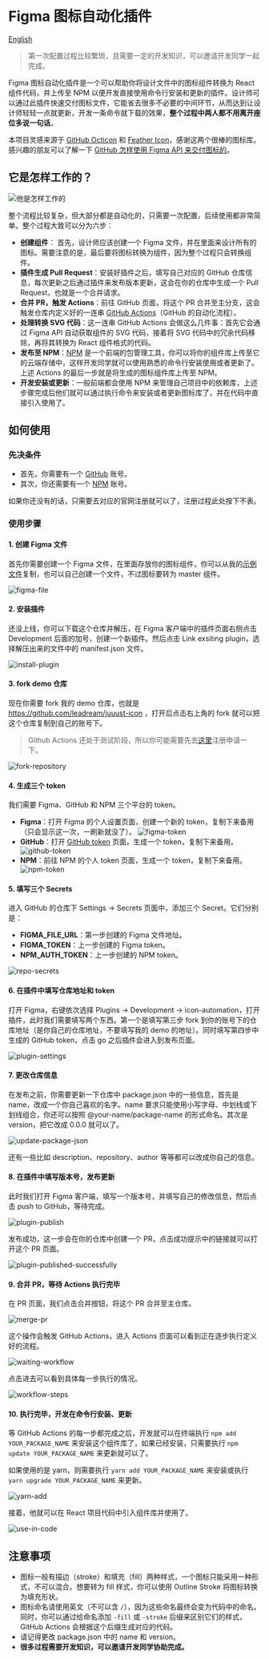 # Figma 图标自动化插件
[English](./README.md)

>第一次配置过程比较繁琐，且需要一定的开发知识，可以邀请开发同学一起完成。

Figma 图标自动化插件是一个可以帮助你将设计文件中的图标组件转换为 React 组件代码，并上传至 NPM 以便开发直接使用命令行安装和更新的插件。设计师可以通过此插件快速交付图标文件，它能省去很多不必要的中间环节，从而达到让设计师轻轻一点就更新，开发一条命令就下载的效果，**整个过程中两人都不用离开座位多说一句话**。

本项目灵感来源于 [GitHub Octicon](https://github.com/primer/octicons) 和 [Feather Icon](https://github.com/feathericons/react-feather)，感谢这两个很棒的图标库。感兴趣的朋友可以了解一下 [GitHub 怎样使用 Figma API 来交付图标的](https://github.blog/2018-04-12-driving-changes-from-designs/)。

## 它是怎样工作的？
![他是怎样工作的](./imgs/flow.jpg)

整个流程比较复杂，但大部分都是自动化的，只需要一次配置，后续使用都非常简单。整个过程大致可以分为六步：
- **创建组件**：
首先，设计师应该创建一个 Figma 文件，并在里面来设计所有的图标。需要注意的是，最后要将图标转换为组件，因为整个过程只会转换组件。
- **插件生成 Pull Request**：安装好插件之后，填写自己对应的 GitHub 仓库信息，每次更新之后通过插件来发布版本更新，这会在你的仓库中生成一个 Pull Request，也就是一个合并请求。
- **合并 PR，触发 Actions**：前往 GitHub 页面，将这个 PR 合并至主分支，这会触发仓库内定义好的一连串 [GitHub Actions](https://github.com/features/actions)（GitHub 的自动化流程）。
- **处理转换 SVG 代码**：这一连串 GitHub Actions 会做这么几件事：首先它会通过 Figma API 自动获取组件的 SVG 代码，接着将 SVG 代码中的冗余代码移除，再将其转换为 React 组件格式的代码。
- **发布至 NPM**：[NPM](https://www.npmjs.com/) 是一个前端的包管理工具，你可以将你的组件库上传至它的云端存储中，这样开发同学就可以使用熟悉的命令行安装使用或者更新了。上述 Actions 的最后一步就是将生成的图标组件库上传至 NPM。
- **开发安装或更新**：一般前端都会使用 NPM 来管理自己项目中的依赖库，上述步骤完成后他们就可以通过执行命令来安装或者更新图标库了，并在代码中直接引入使用了。

## 如何使用
### 先决条件
- 首先，你需要有一个 [GitHub](https://github.com) 账号。
- 其次，你还需要有一个 [NPM](https://www.npmjs.com) 账号。

如果你还没有的话，只需要去对应的官网注册就可以了，注册过程此处按下不表。

### 使用步骤
#### 1. 创建 Figma 文件
首先你需要创建一个 Figma 文件，在里面存放你的图标组件，你可以从我的[示例文件](https://www.figma.com/file/gTaV6nOPiDx0F3c7WHPME3/juuust-icon)复制，也可以自己创建一个文件，不过图标要转为 master 组件。

![figma-file](./imgs/figma-file.png)

#### 2. 安装插件
还没上线，你可以下载这个仓库并解压，在 Figma 客户端中的插件页面右侧点击 Development 后面的加号，创建一个新插件。然后点击 Link exsiting plugin，选择解压出来的文件中的 manifest.json 文件。

![install-plugin](./imgs/install-plugin.png)

#### 3. fork demo 仓库
现在你需要 fork 我的 demo 仓库，也就是 https://github.com/leadream/juuust-icon ，打开后点击右上角的 fork 就可以把这个仓库复制到自己的账号下。

>Github Actions 还处于测试阶段，所以你可能需要先去[这里](https://github.com/features/actions)注册申请一下。

![fork-repository](./imgs/fork-repository.png)

#### 4. 生成三个 token
我们需要 Figma、GitHub 和 NPM 三个平台的 token。
- **Figma**：打开 Figma 的个人设置页面，创建一个新的 token，复制下来备用（只会显示这一次，一刷新就没了）。
![figma-token](./imgs/figma-token.png)
- **GitHub**：打开 [GitHub token](https://github.com/settings/tokens) 页面，生成一个 token，复制下来备用。
![github-token](./imgs/github-token.png)
- **NPM**：前往 NPM 的个人 token 页面，生成一个 token，复制下来备用。
![npm-token](./imgs/npm-token.png)

#### 5. 填写三个 Secrets
进入 GitHub 的仓库下 Settings -> Secrets 页面中，添加三个 Secret。它们分别是：
- **FIGMA_FILE_URL**：第一步创建的 Figma 文件地址。
- **FIGMA_TOKEN**：上一步创建的 Figma token。
- **NPM_AUTH_TOKEN**：上一步创建的 NPM token。

![repo-secrets](./imgs/repo-secrets.png)

#### 6. 在插件中填写仓库地址和 token
打开 Figma，右键依次选择 Plugins -> Development -> icon-automation，打开插件，此时我们需要填写两个东西。第一个是填写第三步 fork 到你的账号下的仓库地址（是你自己的仓库地址，不要填写我的 demo 的地址）。同时填写第四步中生成的 GitHub token，点击 go 之后插件会进入到发布页面。

![plugin-settings](./imgs/plugin-settings.png)

#### 7. 更改仓库信息
在发布之前，你需要更新一下仓库中 package.json 中的一些信息，首先是 name，改成一个你自己喜欢的名字。name 要求只能使用小写字母、中划线或下划线组合，你还可以按照 @your-name/package-name 的形式命名。其次是 version，把它改成 0.0.0 就可以了。

![update-package-json](./imgs/update-package-json.png)

还有一些比如 description、repository、author 等等都可以改成你自己的信息。

#### 8. 在插件中填写版本号，发布更新
此时我们打开 Figma 客户端，填写一个版本号，并填写自己的修改信息，然后点击 push to GitHub，等待完成。

![plugin-publish](./imgs/plugin-publish.png)

发布成功，这一步会在你的仓库中创建一个 PR，点击成功提示中的链接就可以打开这个 PR 页面。

![plugin-published-successfully](./imgs/plugin-published-successfully.png)

#### 9. 合并 PR，等待 Actions 执行完毕
在 PR 页面，我们点击合并按钮，将这个 PR 合并至主仓库。

![merge-pr](./imgs/merge-pr.png)

这个操作会触发 GitHub Actions，进入 Actions 页面可以看到正在逐步执行定义好的流程。

![waiting-workflow](./imgs/waiting-workflow.png)

点击进去可以看到具体每一步执行的情况。

![workflow-steps](./imgs/workflow-steps.png)

#### 10. 执行完毕，开发在命令行安装、更新
等 GitHub Actions 的每一步都完成之后，开发就可以在终端执行 `npm add YOUR_PACKAGE_NAME` 来安装这个组件库了，如果已经安装，只需要执行 `npm update YOUR_PACKAGE_NAME` 来更新就可以了。

如果使用的是 yarn，则需要执行 `yarn add YOUR_PACKAGE_NAME` 来安装或执行 `yarn upgrade YOUR_PACKAGE_NAME` 来更新。

![yarn-add](./imgs/yarn-add.png)

接着，他就可以在 React 项目代码中引入组件库并使用了。

![use-in-code](./imgs/use-in-code.png)

## 注意事项
- 图标一般有描边（stroke）和填充（fill）两种样式，一个图标只能采用一种形式，不可以混合。想要转为 fill 样式，你可以使用 Outline Stroke 将图标转换为填充形状。
- 图标命名请使用英文（不可以含 `/`），因为这些命名最终会变为代码中的命名。同时，你可以通过给命名添加 `-fill` 或 `-stroke` 后缀来区别它们的样式，GitHub Actions 会根据这个后缀生成对应的代码。
- 请记得更改 package.json 中的 name 和 version。
- **很多过程需要开发知识，可以邀请开发同学协助完成。**
